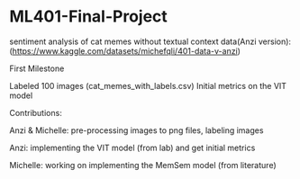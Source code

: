 # ML401-Final-Project
sentiment analysis of cat memes without textual context 
data(Anzi version): (https://www.kaggle.com/datasets/michefqli/401-data-v-anzi)

First Milestone 

  Labeled 100 images (cat_memes_with_labels.csv)
  Initial metrics on the VIT model 
  
  Contributions:
  
   Anzi & Michelle: pre-processing images to png files, labeling images 
   
   Anzi: implementing the VIT model (from lab) and get initial metrics 
   
   Michelle: working on implementing the MemSem model (from literature) 
    
